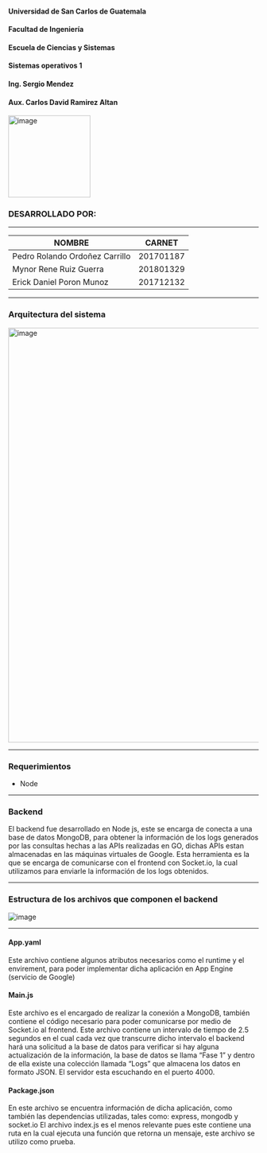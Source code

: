 #### Universidad de San Carlos de Guatemala
#### Facultad de Ingeniería
#### Escuela de Ciencias y Sistemas
#### Sistemas operativos 1
#### Ing. Sergio Mendez 
#### Aux. Carlos David Ramirez Altan

<img width="165" alt="image" src="https://user-images.githubusercontent.com/69278553/153480675-1ff9d036-d814-447b-accb-bba1f69ffebd.png">

### DESARROLLADO POR:
---
| NOMBRE                              | CARNET        |
|                                 --- |           --- |
| Pedro Rolando Ordoñez Carrillo      |   201701187   |
| Mynor Rene Ruiz Guerra              |   201801329   |
| Erick Daniel Poron Munoz            |   201712132   |

----

### Arquitectura del sistema

<img width="834" alt="image" src="https://user-images.githubusercontent.com/69278553/157996553-294be9e8-efb8-4c9c-b4d0-5fa40c3aaf77.png">

----

### Requerimientos

-  Node 

----

### Backend

El backend fue desarrollado en Node js, este se encarga de conecta a una base de datos MongoDB, para obtener la información de los logs generados por las consultas hechas a las APIs realizadas en GO, dichas APIs estan almacenadas en las máquinas virtuales de Google. Esta herramienta es la que se encarga de comunicarse con el frontend con Socket.io, la cual utilizamos para enviarle la información de los logs obtenidos.

 -----
 
### Estructura de los archivos que componen el backend
 ![image](https://user-images.githubusercontent.com/69278553/157996579-ef2429a3-7d15-4702-888a-96aa79fab309.png)

----

#### App.yaml

Este archivo contiene algunos atributos necesarios como el runtime y el envirement, para poder implementar dicha aplicación en App Engine (servicio de Google)

#### Main.js

Este archivo es el encargado de realizar la conexión a MongoDB, también contiene el código necesario para poder comunicarse por medio de Socket.io al frontend. Este archivo contiene un intervalo de tiempo de 2.5 segundos en el cual cada vez que transcurre dicho intervalo el backend hará una solicitud a la base de datos para verificar si hay alguna actualización de la información, la base de datos se llama “Fase 1” y dentro de ella existe una colección llamada “Logs” que almacena los datos en formato JSON.
El servidor esta escuchando en el puerto 4000.

#### Package.json

En este archivo se encuentra información de dicha aplicación, como también las dependencias utilizadas, tales como: express, mongodb y socket.io
El archivo index.js es el menos relevante pues este contiene una ruta en la cual ejecuta una función que retorna un mensaje, este archivo se utilizo como prueba.



